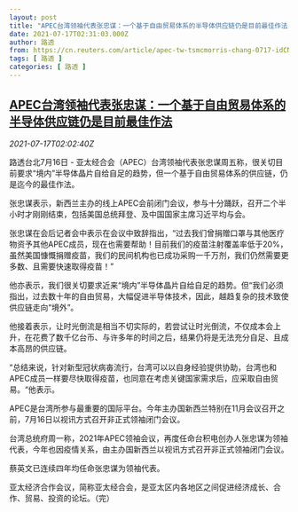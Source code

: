 ```yaml
---
layout: post
title: "APEC台湾领袖代表张忠谋：一个基于自由贸易体系的半导体供应链仍是目前最佳作法"
date: 2021-07-17T02:31:03.000Z
author: 路透
from: https://cn.reuters.com/article/apec-tw-tsmcmorris-chang-0717-idCNKBS2EN022
tags: [ 路透 ]
categories: [ 路透 ]
---
```

<!--1626489063000-->
[APEC台湾领袖代表张忠谋：一个基于自由贸易体系的半导体供应链仍是目前最佳作法](https://cn.reuters.com/article/apec-tw-tsmcmorris-chang-0717-idCNKBS2EN022)
------

<div>
<div><i>2021-07-17T02:02:40Z</i></div><p>路透台北7月16日 - 亚太经合会（APEC）台湾领袖代表张忠谋周五称，很关切目前要求“境内”半导体晶片自给自足的趋势，但一个基于自由贸易体系的供应链，仍是迄今的最佳作法。</p><p>张忠谋表示，新西兰主办的线上APEC会前闭门会议，参与十分踊跃，召开二个半小时才刚刚结束，包括美国总统拜登、及中国国家主席习近平均与会。</p><p>张忠谋在会后记者会中表示在会议中致辞指出，“过去我们曾捐赠口罩与其他医疗物资予其他APEC成员，现在也需要帮助！目前我们的疫苗注射覆盖率低于20%，虽然美国慷慨捐赠疫苗，我们的民间机构也已成功采购一千万剂，我们仍然需要更多数、且需要快速取得疫苗！”</p><p>他亦表示，我们很关切要求近来“境内”半导体晶片自给自足的趋势。但“我们必须指出，过去数十年的自由贸易，大幅促进半导体技术，因此，越趋复杂的技术致使供应链走向“境外”。</p><p>他接着表示，让时光倒流是相当不切实际的，若尝试让时光倒流，不仅成本会上升，在花费了数千亿台币、与许多年的时间之后，结果仍将是无法充分自足、且成本高昂的供应链。</p><p>“总结来说，针对新型冠状病毐流行，台湾可以以自身经验提供协助，台湾也和APEC成员一样要尽快取得疫苗，也同意在考虑关键国家需求后，应采取自由贸易。“他表示。</p><p>APEC是台湾所参与最重要的国际平台。今年主办国新西兰特别在11月会议召开之前，7月16日以视讯方式召开非正式领袖闭门会议。</p><p>台湾总统府周一称，2021年APEC领袖会议，再度任命台积电创办人张忠谋为领袖代表，今年也因疫情关系，由主办国新西兰以视讯方式召开非正式领袖闭门会议。</p><p>蔡英文已连续四年均任命张忠谋为领袖代表。</p><p>亚太经济合作会议，简称亚太经合会，是亚太区内各地区之间促进经济成长、合作、贸易、投资的论坛。（完）</p>
</div>
